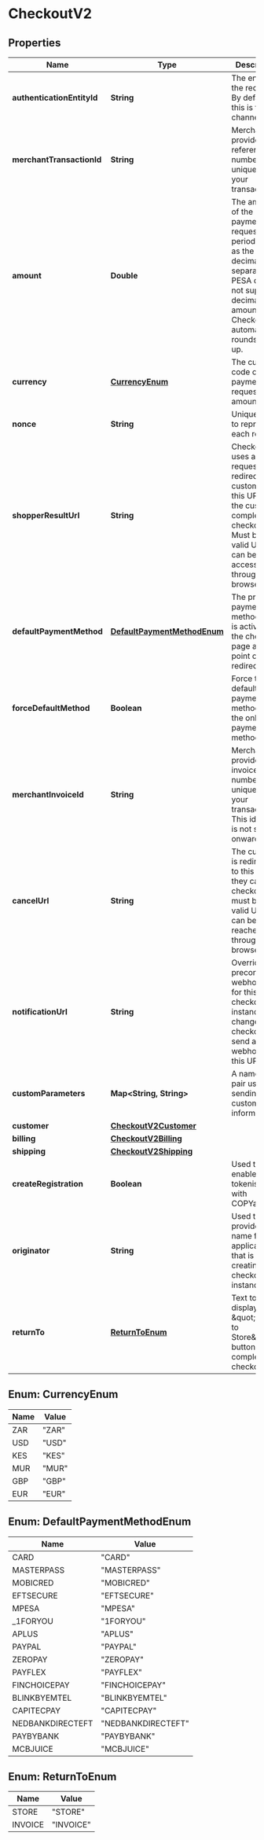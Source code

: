 

# CheckoutV2


## Properties

| Name | Type | Description | Notes |
|------------ | ------------- | ------------- | -------------|
|**authenticationEntityId** | **String** | The entity for the request. By default, this is the channel ID. |  |
|**merchantTransactionId** | **String** | Merchant-provided reference number unique for your transactions. |  |
|**amount** | **Double** | The amount of the payment request. The period is used as the decimal separator.  M-PESA does not support decimal amounts, so Checkout automatically rounds them up.  |  |
|**currency** | [**CurrencyEnum**](#CurrencyEnum) | The currency code of the payment request amount. |  |
|**nonce** | **String** | Unique value to represent each request. |  |
|**shopperResultUrl** | **String** | Checkout uses a POST request to redirect the customer to this URL after the customer completes checkout. Must be a valid URL that can be accessed through a browser. |  |
|**defaultPaymentMethod** | [**DefaultPaymentMethodEnum**](#DefaultPaymentMethodEnum) | The preferred payment method which is active in the checkout page at the point of redirecting. |  [optional] |
|**forceDefaultMethod** | **Boolean** | Force the default payment method to be the only payment method. |  [optional] |
|**merchantInvoiceId** | **String** | Merchant-provided invoice number unique for your transactions. This identifier is not sent onwards. |  [optional] |
|**cancelUrl** | **String** | The customer is redirected to this URL if they cancel checkout. It must be a valid URL that can be reached through a browser. |  [optional] |
|**notificationUrl** | **String** | Override the preconfigured webhook URL for this checkout instance, any changes to checkout send a webhook to this URL. |  [optional] |
|**customParameters** | **Map&lt;String, String&gt;** | A name value pair used for sending custom information. |  [optional] |
|**customer** | [**CheckoutV2Customer**](CheckoutV2Customer.md) |  |  [optional] |
|**billing** | [**CheckoutV2Billing**](CheckoutV2Billing.md) |  |  [optional] |
|**shipping** | [**CheckoutV2Shipping**](CheckoutV2Shipping.md) |  |  [optional] |
|**createRegistration** | **Boolean** | Used to enable card tokenisation with COPYandPAY. |  [optional] |
|**originator** | **String** | Used to provide a name for the application that is creating the checkout instance. |  [optional] |
|**returnTo** | [**ReturnToEnum**](#ReturnToEnum) | Text to display on \&quot;Return to Store\&quot; button on completing checkout. |  [optional] |



## Enum: CurrencyEnum

| Name | Value |
|---- | -----|
| ZAR | &quot;ZAR&quot; |
| USD | &quot;USD&quot; |
| KES | &quot;KES&quot; |
| MUR | &quot;MUR&quot; |
| GBP | &quot;GBP&quot; |
| EUR | &quot;EUR&quot; |



## Enum: DefaultPaymentMethodEnum

| Name | Value |
|---- | -----|
| CARD | &quot;CARD&quot; |
| MASTERPASS | &quot;MASTERPASS&quot; |
| MOBICRED | &quot;MOBICRED&quot; |
| EFTSECURE | &quot;EFTSECURE&quot; |
| MPESA | &quot;MPESA&quot; |
| _1FORYOU | &quot;1FORYOU&quot; |
| APLUS | &quot;APLUS&quot; |
| PAYPAL | &quot;PAYPAL&quot; |
| ZEROPAY | &quot;ZEROPAY&quot; |
| PAYFLEX | &quot;PAYFLEX&quot; |
| FINCHOICEPAY | &quot;FINCHOICEPAY&quot; |
| BLINKBYEMTEL | &quot;BLINKBYEMTEL&quot; |
| CAPITECPAY | &quot;CAPITECPAY&quot; |
| NEDBANKDIRECTEFT | &quot;NEDBANKDIRECTEFT&quot; |
| PAYBYBANK | &quot;PAYBYBANK&quot; |
| MCBJUICE | &quot;MCBJUICE&quot; |



## Enum: ReturnToEnum

| Name | Value |
|---- | -----|
| STORE | &quot;STORE&quot; |
| INVOICE | &quot;INVOICE&quot; |



